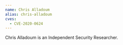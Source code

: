 ```yaml
---
name: Chris Alladoum
alias: chris-alladoum
cves:
  - CVE-2020-0624
---
```

Chris Alladoum is an Independent Security Researcher.